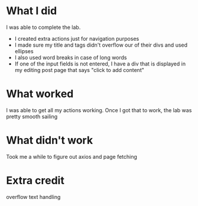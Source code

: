 # What I did
I was able to complete the lab.
* I created extra actions just for navigation purposes
* I made sure my title and tags didn't overflow our of their divs and used ellipses
* I also used word breaks in case of long words
* If one of the input fields is not entered, I have a div that is displayed in my editing post page that says "click to add content"

# What worked
I was able to get all my actions working. Once I got that to work, the lab was pretty smooth sailing

# What didn't work
Took me a while to figure out axios and page fetching

# Extra credit
overflow text handling
